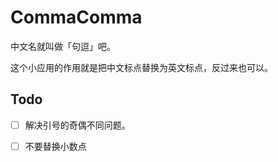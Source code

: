 CommaComma
==============
中文名就叫做「句逗」吧。

这个小应用的作用就是把中文标点替换为英文标点，反过来也可以。

Todo
-----------------
- [ ] 解决引号的奇偶不同问题。
- [ ] 不要替换小数点

